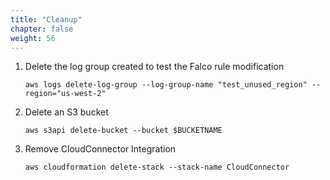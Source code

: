 ```yaml
---
title: "Cleanup"
chapter: false
weight: 56
---
```


1. Delete the log group created to test the Falco rule modification

    ```
    aws logs delete-log-group --log-group-name "test_unused_region" --region="us-west-2"
    ```

1. Delete an S3 bucket

    ```
    aws s3api delete-bucket --bucket $BUCKETNAME
    ```

1. Remove CloudConnector Integration

    ```
    aws cloudformation delete-stack --stack-name CloudConnector
    ```
